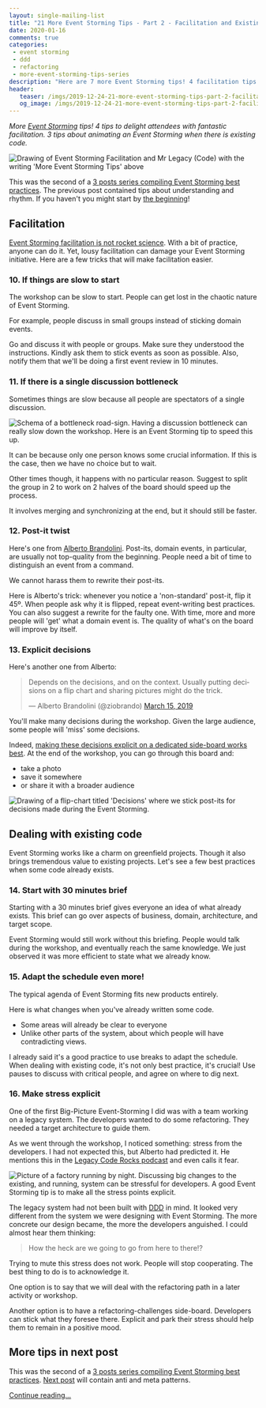 ```yaml
---
layout: single-mailing-list
title: "21 More Event Storming Tips - Part 2 - Facilitation and Existing Code"
date: 2020-01-16
comments: true
categories:
 - event storming
 - ddd
 - refactoring
 - more-event-storming-tips-series
description: "Here are 7 more Event Storming tips! 4 facilitation tips to make sure attendees want more Event Storming. 3 tips about how to adapt Event Storming to existing code: how to twist the agenda, but also how to deal with developers’ stress!"
header:
   teaser: /imgs/2019-12-24-21-more-event-storming-tips-part-2-facilitation-and-existing-code/more-event-storming-tips-facilitation-and-existing-code-teaser.jpg
   og_image: /imgs/2019-12-24-21-more-event-storming-tips-part-2-facilitation-and-existing-code/more-event-storming-tips-facilitation-and-existing-code-og.jpg
---
```

_More [Event Storming](https://en.wikipedia.org/wiki/Event_storming) tips! 4 tips to delight attendees with fantastic facilitation. 3 tips about animating an Event Storming when there is existing code._

![Drawing of Event Storming Facilitation and Mr Legacy (Code) with the writing 'More Event Storming Tips' above]({{site.url}}/imgs/2019-12-24-21-more-event-storming-tips-part-2-facilitation-and-existing-code/more-event-storming-tips-facilitation-and-existing-code.jpg)

This was the second of a [3 posts series compiling Event Storming best practices]({{site.url}}/categories#more-event-storming-tips-series). The previous post contained tips about understanding and rhythm. If you haven't you might start by [the beginning]({{site.url}}/21-more-event-storming-tips-part-1-understanding-and-rhythm/)!

## Facilitation

[Event Storming facilitation is not rocket science]({{site.url}}/detailed-agenda-of-a-ddd-big-picture-event-storming-part-1/). With a bit of practice, anyone can do it. Yet, lousy facilitation can damage your Event Storming initiative. Here are a few tricks that will make facilitation easier.

### 10. If things are slow to start

The workshop can be slow to start. People can get lost in the chaotic nature of Event Storming.

For example, people discuss in small groups instead of sticking domain events.

Go and discuss it with people or groups. Make sure they understood the instructions. Kindly ask them to stick events as soon as possible. Also, notify them that we'll be doing a first event review in 10 minutes.

### 11. If there is a single discussion bottleneck

Sometimes things are slow because all people are spectators of a single discussion.


![Schema of a bottleneck road-sign. Having a discussion bottleneck can really slow down the workshop. Here is an Event Storming tip to speed this up.]({{site.url}}/imgs/2019-12-24-21-more-event-storming-tips-part-2-facilitation-and-existing-code/bottleneck.jpg)

It can be because only one person knows some crucial information. If this is the case, then we have no choice but to wait.

Other times though, it happens with no particular reason. Suggest to split the group in 2 to work on 2 halves of the board should speed up the process.

It involves merging and synchronizing at the end, but it should still be faster.

### 12. Post-it twist

Here's one from [Alberto Brandolini](https://twitter.com/ziobrando). Post-its, domain events, in particular, are usually not top-quality from the beginning. People need a bit of time to distinguish an event from a command.

We cannot harass them to rewrite their post-its.

Here is Alberto's trick: whenever you notice a 'non-standard' post-it, flip it 45º. When people ask why it is flipped, repeat event-writing best practices. You can also suggest a rewrite for the faulty one. With time, more and more people will 'get' what a domain event is. The quality of what's on the board will improve by itself.

### 13. Explicit decisions

Here's another one from Alberto:

<blockquote class="twitter-tweet"><p lang="en" dir="ltr">Depends on the decisions, and on the context. Usually putting decisions on a flip chart and sharing pictures might do the trick.</p>&mdash; Alberto Brandolini (@ziobrando) <a href="https://twitter.com/ziobrando/status/1106599987625058304?ref_src=twsrc%5Etfw">March 15, 2019</a></blockquote> <script async src="https://platform.twitter.com/widgets.js" charset="utf-8"></script>

You'll make many decisions during the workshop. Given the large audience, some people will 'miss' some decisions.

Indeed, [making these decisions explicit on a dedicated side-board works best]({{site.url}}/how-to-capture-the-outputs-of-an-event-storming-workshop/). At the end of the workshop, you can go through this board and:

*   take a photo
*   save it somewhere
*   or share it with a broader audience

![Drawing of a flip-chart titled 'Decisions' where we stick post-its for decisions made during the Event Storming.]({{site.url}}/imgs/2019-12-24-21-more-event-storming-tips-part-2-facilitation-and-existing-code/decision-flipchart.jpeg)

## Dealing with existing code

Event Storming works like a charm on greenfield projects. Though it also brings tremendous value to existing projects. Let's see a few best practices when some code already exists.

### 14. Start with 30 minutes brief

Starting with a 30 minutes brief gives everyone an idea of what already exists. This brief can go over aspects of business, domain, architecture, and target scope.

Event Storming would still work without this briefing. People would talk during the workshop, and eventually reach the same knowledge. We just observed it was more efficient to state what we already know.

### 15. Adapt the schedule even more!

The typical agenda of Event Storming fits new products entirely.

Here is what changes when you've already written some code. 

*   Some areas will already be clear to everyone
*   Unlike other parts of the system, about which people will have contradicting views.

I already said it's a good practice to use breaks to adapt the schedule. When dealing with existing code, it's not only best practice, it's crucial! Use pauses to discuss with critical people, and agree on where to dig next.

### 16. Make stress explicit

One of the first Big-Picture Event-Storming I did was with a team working on a legacy system. The developers wanted to do some refactoring. They needed a target architecture to guide them.

As we went through the workshop, I noticed something: stress from the developers. I had not expected this, but Alberto had predicted it. He mentions this in the [Legacy Code Rocks podcast](https://www.legacycode.rocks/podcast-1/episode/27397029/event-storming-with-alberto-brandolini) and even calls it fear.

![Picture of a factory running by night. Discussing big changes to the existing, and running, system can be stressful for developers. A good Event Storming tip is to make all the stress points explicit.]({{site.url}}/imgs/2019-12-24-21-more-event-storming-tips-part-2-facilitation-and-existing-code/existing-factory.jpg)

The legacy system had not been built with [DDD](https://en.wikipedia.org/wiki/Domain-driven_design) in mind. It looked very different from the system we were designing with Event Storming. The more concrete our design became, the more the developers anguished. I could almost hear them thinking:

> How the heck are we going to go from here to there⁉️

Trying to mute this stress does not work. People will stop cooperating. The best thing to do is to acknowledge it.

One option is to say that we will deal with the refactoring path in a later activity or workshop.

Another option is to have a refactoring-challenges side-board. Developers can stick what they foresee there. Explicit and park their stress should help them to remain in a positive mood.

## More tips in next post

This was the second of a [3 posts series compiling Event Storming best practices]({{site.url}}/categories#more-event-storming-tips-series). [Next post]({{site.url}}/21-more-event-storming-tips-part-3-anti-and-meta-patterns/) will contain anti and meta patterns.

[Continue reading...]({{site.url}}/21-more-event-storming-tips-part-3-anti-and-meta-patterns/)
